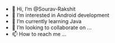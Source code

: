 - 👋 Hi, I’m @Sourav-Rakshit
- 👀 I’m interested in Android development
- 🌱 I’m currently learning Java
- 💞️ I’m looking to collaborate on ...
- 📫 How to reach me ...

<!---
Sourav-Rakshit/Sourav-Rakshit is a ✨ special ✨ repository because its `README.md` (this file) appears on your GitHub profile.
You can click the Preview link to take a look at your changes.
--->
